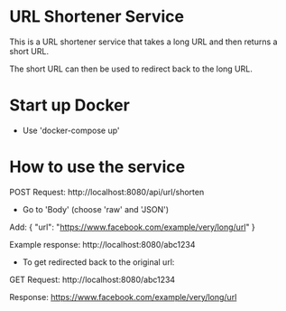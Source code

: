 # URL Shortener Service
This is a URL shortener service that takes a long URL and then returns a short URL.

The short URL can then be used to redirect back to the long URL.

# Start up Docker
- Use 'docker-compose up'

# How to use the service 
POST Request: http://localhost:8080/api/url/shorten

- Go to 'Body' (choose 'raw' and 'JSON')

Add: { "url": "https://www.facebook.com/example/very/long/url" }

Example response: http://localhost:8080/abc1234

- To get redirected back to the original url:

GET Request: http://localhost:8080/abc1234

Response: https://www.facebook.com/example/very/long/url